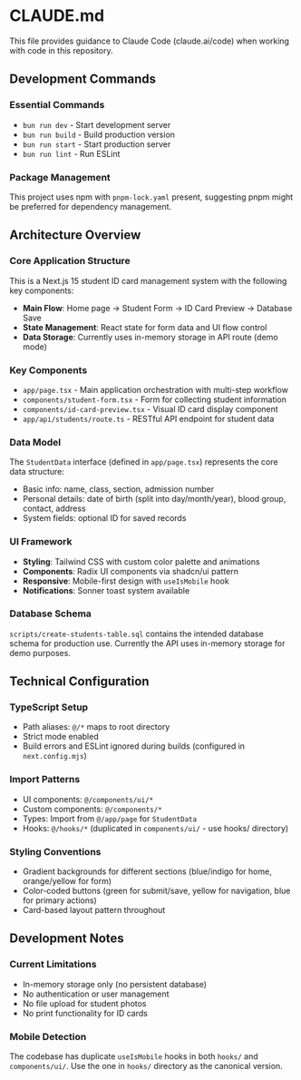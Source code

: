# CLAUDE.md

This file provides guidance to Claude Code (claude.ai/code) when working with code in this repository.

## Development Commands

### Essential Commands
- `bun run dev` - Start development server
- `bun run build` - Build production version
- `bun run start` - Start production server
- `bun run lint` - Run ESLint

### Package Management
This project uses npm with `pnpm-lock.yaml` present, suggesting pnpm might be preferred for dependency management.

## Architecture Overview

### Core Application Structure
This is a Next.js 15 student ID card management system with the following key components:

- **Main Flow**: Home page → Student Form → ID Card Preview → Database Save
- **State Management**: React state for form data and UI flow control
- **Data Storage**: Currently uses in-memory storage in API route (demo mode)

### Key Components
- `app/page.tsx` - Main application orchestration with multi-step workflow
- `components/student-form.tsx` - Form for collecting student information
- `components/id-card-preview.tsx` - Visual ID card display component
- `app/api/students/route.ts` - RESTful API endpoint for student data

### Data Model
The `StudentData` interface (defined in `app/page.tsx`) represents the core data structure:
- Basic info: name, class, section, admission number
- Personal details: date of birth (split into day/month/year), blood group, contact, address
- System fields: optional ID for saved records

### UI Framework
- **Styling**: Tailwind CSS with custom color palette and animations
- **Components**: Radix UI components via shadcn/ui pattern
- **Responsive**: Mobile-first design with `useIsMobile` hook
- **Notifications**: Sonner toast system available

### Database Schema
`scripts/create-students-table.sql` contains the intended database schema for production use. Currently the API uses in-memory storage for demo purposes.

## Technical Configuration

### TypeScript Setup
- Path aliases: `@/*` maps to root directory
- Strict mode enabled
- Build errors and ESLint ignored during builds (configured in `next.config.mjs`)

### Import Patterns
- UI components: `@/components/ui/*`
- Custom components: `@/components/*`
- Types: Import from `@/app/page` for `StudentData`
- Hooks: `@/hooks/*` (duplicated in `components/ui/` - use hooks/ directory)

### Styling Conventions
- Gradient backgrounds for different sections (blue/indigo for home, orange/yellow for form)
- Color-coded buttons (green for submit/save, yellow for navigation, blue for primary actions)
- Card-based layout pattern throughout

## Development Notes

### Current Limitations
- In-memory storage only (no persistent database)
- No authentication or user management
- No file upload for student photos
- No print functionality for ID cards

### Mobile Detection
The codebase has duplicate `useIsMobile` hooks in both `hooks/` and `components/ui/`. Use the one in `hooks/` directory as the canonical version.
